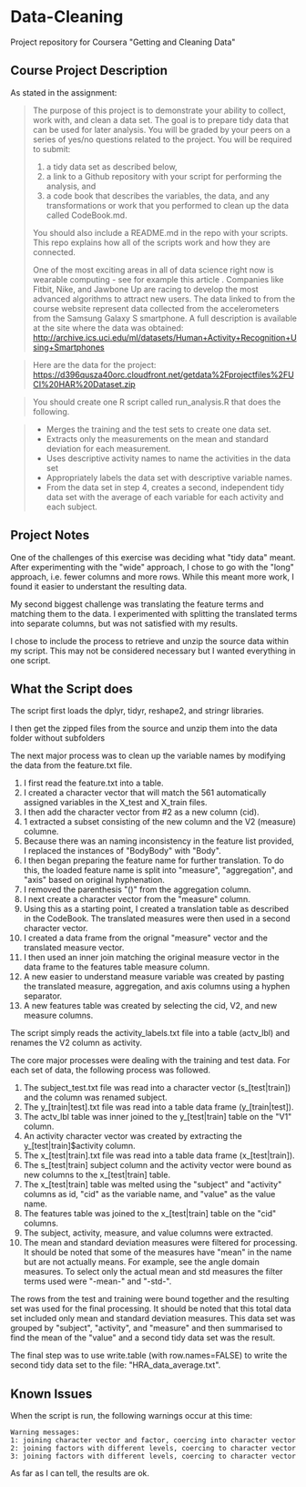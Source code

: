 # Data-Cleaning
Project repository for Coursera "Getting and Cleaning Data"

## Course Project Description
As stated in the assignment:

>The purpose of this project is to demonstrate your ability to collect, work with, and clean a data set. The goal is to prepare tidy data that can be used for later analysis. You will be graded by your peers on a series of yes/no questions related to the project. You will be required to submit: 
>
> 1. a tidy data set as described below, 
> 2. a link to a Github repository with your script for performing the analysis, and 
> 3. a code book that describes the variables, the data, and any transformations or work that you performed to clean up the data called CodeBook.md. 
> 
> You should also include a README.md in the repo with your scripts. This repo explains how all of the scripts work and how they are connected.  
> 
> One of the most exciting areas in all of data science right now is wearable computing - see for example this article . Companies like Fitbit, Nike, and Jawbone Up are racing to develop the most advanced algorithms to attract new users. The data linked to from the course website represent data collected from the accelerometers from the Samsung Galaxy S smartphone. A full description is available at the site where the data was obtained: http://archive.ics.uci.edu/ml/datasets/Human+Activity+Recognition+Using+Smartphones 

> Here are the data for the project: https://d396qusza40orc.cloudfront.net/getdata%2Fprojectfiles%2FUCI%20HAR%20Dataset.zip 

> You should create one R script called run_analysis.R that does the following. 
 
> * Merges the training and the test sets to create one data set.
> * Extracts only the measurements on the mean and standard deviation for each measurement. 
> * Uses descriptive activity names to name the activities in the data set
> * Appropriately labels the data set with descriptive variable names. 
> * From the data set in step 4, creates a second, independent tidy data set with the average of each variable for each activity and each subject.
>

## Project Notes

One of the challenges of this exercise was deciding what "tidy data" meant.  After experimenting with the "wide" approach, I chose to go with the "long" approach, i.e. fewer columns and more rows.  While this meant more work, I found it easier to understant the resulting data. 

My second biggest challenge was translating the feature terms and matching them to the data. I experimented with splitting the translated terms into separate columns, but was not satisfied with my results.

I chose to include the process to retrieve and unzip the source data within my script.  This may not be considered necessary but I wanted everything in one script.

## What the Script does

The script first loads the dplyr, tidyr, reshape2, and stringr libraries.

I then get the zipped files from the source and unzip them into the data folder without subfolders

The next major process was to clean up the variable names by modifying the data from the feature.txt file.  

1. I first read the feature.txt into a table.  
2. I created a character vector that will match the 561 automatically assigned variables in the X_test and X_train files.  
3. I then add the character vector from #2 as a new column (cid). 
4. 1 extracted a subset consisting of the new column and the V2 (measure) columne.
5. Because there was an naming inconsistency in the feature list provided, I replaced the instances of "BodyBody" with "Body".
6. I then began preparing the feature name for further translation. To do this, the loaded feature name is split into "measure", "aggregation", and "axis" based on original hyphenation.  
7. I removed the parenthesis "()" from the aggregation column.
8. I next create a character vector from the "measure" column.
9. Using this as a starting point, I created a translation table as described in the CodeBook. The translated measures were then used in a second character vector.
10. I created a data frame from the orignal "measure" vector and the translated measure vector.
11. I then used an inner join matching the original measure vector in the data frame to the features table measure column.
12. A new easier to understand measure variable was created by pasting the translated measure, aggregation, and axis columns using a hyphen separator.
13. A new features table was created by selecting the cid, V2, and new measure columns. 

The script simply reads the activity_labels.txt file into a table (actv_lbl) and renames the V2 column as activity.

The core major processes were dealing with the training and test data. For each set of data, the following process was followed. 

1. The subject_test.txt file was read into a character vector (s_[test|train]) and the column was renamed subject.
2. The y_[train|test].txt file was read into a table data frame (y_[train|test]).
3. The actv_lbl table was inner joined to the y_[test|train] table on the "V1" column.
4. An activity character vector was created by extracting the y_[test|train]$activity column.
5. The x_[test|train].txt file was read into a table data frame (x_[test|train]).
6. The s_[test|train] subject column and the activity vector were bound as new columns to the x_[test|train] table.
7. The x_[test|train] table was melted using the "subject" and "activity" columns as id, "cid" as the variable name, and "value" as the value name.
8. The features table was joined to the x_[test|train] table on the "cid" columns.
9. The subject, activity, measure, and value columns were extracted.
10. The mean and standard deviation measures were filtered for processing.  It should be noted that some of the measures have "mean" in the name but are not actually means.  For example, see the angle domain measures.  To select only the actual mean and std measures the filter terms used were "-mean-" and "-std-".

The rows from the test and training were bound together and the resulting set was used for the final processing. It should be noted that this total data set included only mean and standard deviation measures.  This data set was grouped by "subject", "activity", and "measure" and then summarised to find the mean of the "value" and a second tidy data set was the result.

The final step was to use write.table (with row.names=FALSE) to write the second tidy data set to the file: "HRA_data_average.txt".


## Known Issues

When the script is run, the following warnings occur at this time:

```
Warning messages:
1: joining character vector and factor, coercing into character vector 
2: joining factors with different levels, coercing to character vector 
3: joining factors with different levels, coercing to character vector
```

As far as I can tell, the results are ok.  